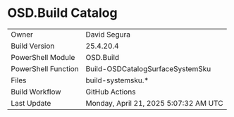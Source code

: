﻿# OSD.Build Catalog

| | |
|-|-|
| Owner | David Segura |
| Build Version | 25.4.20.4 |
| PowerShell Module | OSD.Build |
| PowerShell Function | Build-OSDCatalogSurfaceSystemSku |
| Files | build-systemsku.* |
| Build Workflow | GitHub Actions |
| Last Update | Monday, April 21, 2025 5:07:32 AM UTC |
